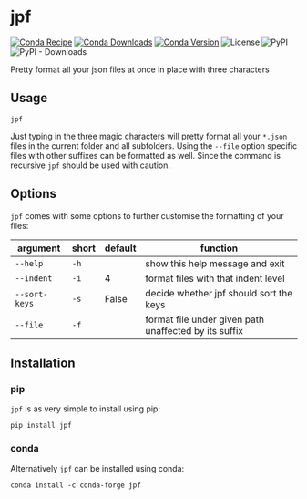 # jpf

[![Conda Recipe](https://img.shields.io/badge/recipe-jpf-green.svg)](https://anaconda.org/conda-forge/jpf)
[![Conda Downloads](https://img.shields.io/conda/dn/conda-forge/jpf.svg)](https://anaconda.org/conda-forge/jpf)
[![Conda Version](https://img.shields.io/conda/vn/conda-forge/jpf.svg)](https://anaconda.org/conda-forge/jpf)
![License](https://img.shields.io/github/license/fxwiegand/jpf)
![PyPI](https://img.shields.io/pypi/v/jpf)
![PyPI - Downloads](https://img.shields.io/pypi/dm/jpf)


Pretty format all your json files at once in place with three characters

## Usage

```jpf```

Just typing in the three magic characters will pretty format all your `*.json` files in the current folder and all subfolders. Using the `--file` option specific files with other suffixes can be formatted as well. 
Since the command is recursive `jpf` should be used with caution.

## Options

`jpf` comes with some options to further customise the formatting of your files:

| argument      | short | default | function                                              |
|---------------|-------|---------|-------------------------------------------------------|
| `--help`      | `-h`  |         | show this help message and exit                       |
| `--indent`    | `-i`  | 4       | format files with that indent level                   |
| `--sort-keys` | `-s`  | False   | decide whether jpf should sort the keys               |
| `--file`      | `-f`  |         | format file under given path unaffected by its suffix |

## Installation

### pip

`jpf` is as very simple to install using pip:

```pip install jpf```

### conda

Alternatively `jpf` can be installed using conda:

```conda install -c conda-forge jpf```
